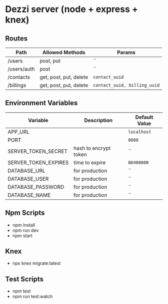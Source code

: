 # Dezzi server (node + express + knex)

## Routes

| Path | Allowed Methods | Params |
|--|--|--|
| /users | post, put  | `` |
| /users/auth | post | `` |
| /contacts | get, post, put, delete  | `contact_uuid` |
| /billings | get, post, put, delete  | `contact_uuid, billing_uuid` |

## Environment Variables

| Variable | Description | Default Value |
|--|--|--|
| APP_URL | | `localhost` |
| PORT | | `8080` |
| SERVER_TOKEN_SECRET | hash to encrypt token  | `` |
| SERVER_TOKEN_EXPIRES | time to expire | `86400000` |
| DATABASE_URL | for production | `` |
| DATABASE_USER | for production | `` |
| DATABASE_PASSWORD | for production | `` |
| DATABASE_NAME | for production | `` |


## Npm Scripts

* npm install
* npm run dev
* npm start

## Knex

* npx knex migrate:latest

## Test Scripts

* npm test
* npm run test:watch
